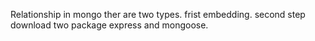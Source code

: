 Relationship in mongo ther are two types.
frist embedding.
second step  download two package express and mongoose.
